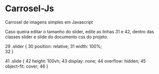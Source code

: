 # Carrosel-Js
Carrosel de imagens simples em Javascript 

Caso queira editar o tamanho do slider, edite as linhas 31 e 42, dentro das classes slider e slide do documento css do projeto.

29 .slider {
30     position: relative;
31     width: 100%;  
32 }

41 .slide {
42     height: 100vh;
43     display: none;
44     overflow: hidden;
45     object-fit: cover;
46 }
